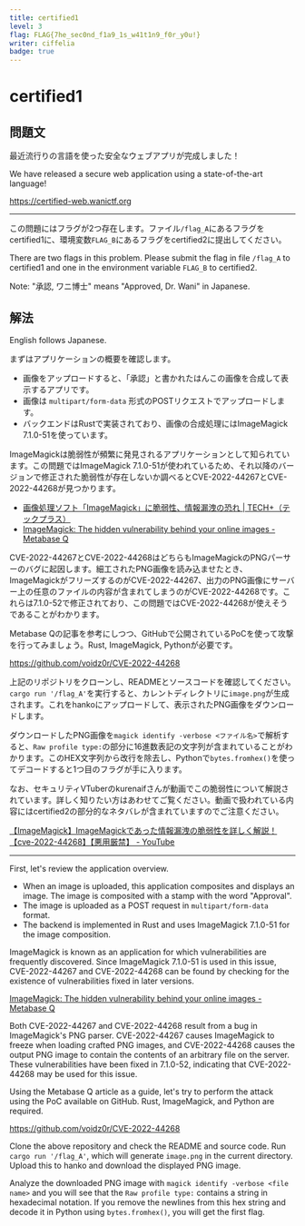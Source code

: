 ```yaml
---
title: certified1
level: 3
flag: FLAG{7he_sec0nd_f1a9_1s_w41t1n9_f0r_y0u!}
writer: ciffelia
badge: true
---
```


# certified1

## 問題文

最近流行りの言語を使った安全なウェブアプリが完成しました！

We have released a secure web application using a state-of-the-art language!

<https://certified-web.wanictf.org>

---

この問題にはフラグが2つ存在します。ファイル`/flag_A`にあるフラグをcertified1に、環境変数`FLAG_B`にあるフラグをcertified2に提出してください。

There are two flags in this problem. Please submit the flag in file `/flag_A` to certified1 and one in the environment variable `FLAG_B` to certified2.

Note: "承認, ワニ博士" means "Approved, Dr. Wani" in Japanese.

## 解法

English follows Japanese.

まずはアプリケーションの概要を確認します。

- 画像をアップロードすると、「承認」と書かれたはんこの画像を合成して表示するアプリです。
- 画像は `multipart/form-data` 形式のPOSTリクエストでアップロードします。
- バックエンドはRustで実装されており、画像の合成処理にはImageMagick 7.1.0-51を使っています。

ImageMagickは脆弱性が頻繁に発見されるアプリケーションとして知られています。この問題ではImageMagick 7.1.0-51が使われているため、それ以降のバージョンで修正された脆弱性が存在しないか調べるとCVE-2022-44267とCVE-2022-44268が見つかります。

- [画像処理ソフト「ImageMagick」に脆弱性、情報漏洩の恐れ | TECH+（テックプラス）](https://news.mynavi.jp/techplus/article/20230203-2582052/)
- [ImageMagick: The hidden vulnerability behind your online images - Metabase Q](https://www.metabaseq.com/imagemagick-zero-days/)

CVE-2022-44267とCVE-2022-44268はどちらもImageMagickのPNGパーサーのバグに起因します。細工されたPNG画像を読み込ませたとき、ImageMagickがフリーズするのがCVE-2022-44267、出力のPNG画像にサーバー上の任意のファイルの内容が含まれてしまうのがCVE-2022-44268です。これらは7.1.0-52で修正されており、この問題ではCVE-2022-44268が使えそうであることがわかります。

Metabase Qの記事を参考にしつつ、GitHubで公開されているPoCを使って攻撃を行ってみましょう。Rust, ImageMagick, Pythonが必要です。

https://github.com/voidz0r/CVE-2022-44268

上記のリポジトリをクローンし、READMEとソースコードを確認してください。`cargo run '/flag_A'`を実行すると、カレントディレクトリに`image.png`が生成されます。これをhankoにアップロードして、表示されたPNG画像をダウンロードします。

ダウンロードしたPNG画像を`magick identify -verbose <ファイル名>`で解析すると、`Raw profile type:`の部分に16進数表記の文字列が含まれていることがわかります。このHEX文字列から改行を除去し、Pythonで`bytes.fromhex()`を使ってデコードすると1つ目のフラグが手に入ります。

なお、セキュリティVTuberのkurenaifさんが動画でこの脆弱性について解説されています。詳しく知りたい方はあわせてご覧ください。動画で扱われている内容にはcertified2の部分的なネタバレが含まれていますのでご注意ください。

[【ImageMagick】ImageMagickであった情報漏洩の脆弱性を詳しく解説！【cve-2022-44268】【悪用厳禁】 - YouTube](https://www.youtube.com/watch?v=KbCR_lkVU5w)

---

First, let's review the application overview.

- When an image is uploaded, this application composites and displays an image. The image is composited with a stamp with the word "Approval".
- The image is uploaded as a POST request in `multipart/form-data` format.
- The backend is implemented in Rust and uses ImageMagick 7.1.0-51 for the image composition.

ImageMagick is known as an application for which vulnerabilities are frequently discovered. Since ImageMagick 7.1.0-51 is used in this issue, CVE-2022-44267 and CVE-2022-44268 can be found by checking for the existence of vulnerabilities fixed in later versions.

[ImageMagick: The hidden vulnerability behind your online images - Metabase Q](https://www.metabaseq.com/imagemagick-zero-days/)

Both CVE-2022-44267 and CVE-2022-44268 result from a bug in ImageMagick's PNG parser. CVE-2022-44267 causes ImageMagick to freeze when loading crafted PNG images, and CVE-2022-44268 causes the output PNG image to contain the contents of an arbitrary file on the server. These vulnerabilities have been fixed in 7.1.0-52, indicating that CVE-2022-44268 may be used for this issue.

Using the Metabase Q article as a guide, let's try to perform the attack using the PoC available on GitHub. Rust, ImageMagick, and Python are required.

https://github.com/voidz0r/CVE-2022-44268

Clone the above repository and check the README and source code. Run `cargo run '/flag_A'`, which will generate `image.png` in the current directory. Upload this to hanko and download the displayed PNG image.

Analyze the downloaded PNG image with `magick identify -verbose <file name>` and you will see that the `Raw profile type:` contains a string in hexadecimal notation. If you remove the newlines from this hex string and decode it in Python using `bytes.fromhex()`, you will get the first flag.
